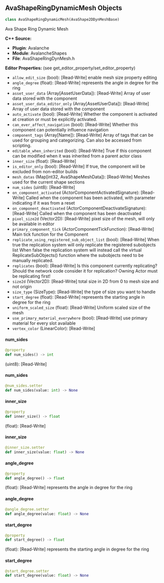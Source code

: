 ## AvaShapeRingDynamicMesh Objects

```python
class AvaShapeRingDynamicMesh(AvaShape2DDynMeshBase)
```

Ava Shape Ring Dynamic Mesh

**C++ Source:**

- **Plugin**: Avalanche
- **Module**: AvalancheShapes
- **File**: AvaShapeRingDynMesh.h

**Editor Properties:** (see get_editor_property/set_editor_property)

- ``allow_edit_size`` (bool):  [Read-Write] enable mesh size property editing
- ``angle_degree`` (float):  [Read-Write] represents the angle in degree for the ring
- ``asset_user_data`` (Array[AssetUserData]):  [Read-Write] Array of user data stored with the component
- ``asset_user_data_editor_only`` (Array[AssetUserData]):  [Read-Write] Array of user data stored with the component
- ``auto_activate`` (bool):  [Read-Write] Whether the component is activated at creation or must be explicitly activated.
- ``can_ever_affect_navigation`` (bool):  [Read-Write] Whether this component can potentially influence navigation
- ``component_tags`` (Array[Name]):  [Read-Write] Array of tags that can be used for grouping and categorizing. Can also be accessed from scripting.
- ``editable_when_inherited`` (bool):  [Read-Write] True if this component can be modified when it was inherited from a parent actor class
- ``inner_size`` (float):  [Read-Write]
- ``is_editor_only`` (bool):  [Read-Write] If true, the component will be excluded from non-editor builds
- ``mesh_datas`` (Map[int32, AvaShapeMeshData]):  [Read-Write] Meshes used for the current shape sections
- ``num_sides`` (uint8):  [Read-Write]
- ``on_component_activated`` (ActorComponentActivatedSignature):  [Read-Write] Called when the component has been activated, with parameter indicating if it was from a reset
- ``on_component_deactivated`` (ActorComponentDeactivateSignature):  [Read-Write] Called when the component has been deactivated
- ``pixel_size2d`` (Vector2D):  [Read-Write] pixel size of the mesh, will only be available in editor
- ``primary_component_tick`` (ActorComponentTickFunction):  [Read-Write] Main tick function for the Component
- ``replicate_using_registered_sub_object_list`` (bool):  [Read-Write] When true the replication system will only replicate the registered subobjects list
  When false the replication system will instead call the virtual ReplicateSubObjects() function where the subobjects need to be manually replicated.
- ``replicates`` (bool):  [Read-Write] Is this component currently replicating? Should the network code consider it for replication? Owning Actor must be replicating first!
- ``size2d`` (Vector2D):  [Read-Write] total size in 2D from 0 to mesh size and not origin
- ``size_type`` (SizeType):  [Read-Write] the type of size you want to handle
- ``start_degree`` (float):  [Read-Write] represents the starting angle in degree for the ring
- ``uniform_scaled_size`` (float):  [Read-Write] Uniform scaled size of the mesh
- ``use_primary_material_everywhere`` (bool):  [Read-Write] use primary material for every slot available
- ``vertex_color`` (LinearColor):  [Read-Write]

<a id="unreal.AvaShapeRingDynamicMesh.num_sides"></a>

#### num_sides

```python
@property
def num_sides() -> int
```

(uint8):  [Read-Write]

<a id="unreal.AvaShapeRingDynamicMesh.num_sides"></a>

#### num_sides

```python
@num_sides.setter
def num_sides(value: int) -> None
```

<a id="unreal.AvaShapeRingDynamicMesh.inner_size"></a>

#### inner_size

```python
@property
def inner_size() -> float
```

(float):  [Read-Write]

<a id="unreal.AvaShapeRingDynamicMesh.inner_size"></a>

#### inner_size

```python
@inner_size.setter
def inner_size(value: float) -> None
```

<a id="unreal.AvaShapeRingDynamicMesh.angle_degree"></a>

#### angle_degree

```python
@property
def angle_degree() -> float
```

(float):  [Read-Write] represents the angle in degree for the ring

<a id="unreal.AvaShapeRingDynamicMesh.angle_degree"></a>

#### angle_degree

```python
@angle_degree.setter
def angle_degree(value: float) -> None
```

<a id="unreal.AvaShapeRingDynamicMesh.start_degree"></a>

#### start_degree

```python
@property
def start_degree() -> float
```

(float):  [Read-Write] represents the starting angle in degree for the ring

<a id="unreal.AvaShapeRingDynamicMesh.start_degree"></a>

#### start_degree

```python
@start_degree.setter
def start_degree(value: float) -> None
```

<a id="unreal.AvaToolboxRingDynamicMesh"></a>